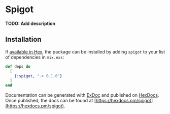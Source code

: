 # Spigot

**TODO: Add description**

## Installation

If [available in Hex](https://hex.pm/docs/publish), the package can be installed
by adding `spigot` to your list of dependencies in `mix.exs`:

```elixir
def deps do
  [
    {:spigot, "~> 0.1.0"}
  ]
end
```

Documentation can be generated with [ExDoc](https://github.com/elixir-lang/ex_doc)
and published on [HexDocs](https://hexdocs.pm). Once published, the docs can
be found at [https://hexdocs.pm/spigot](https://hexdocs.pm/spigot).

